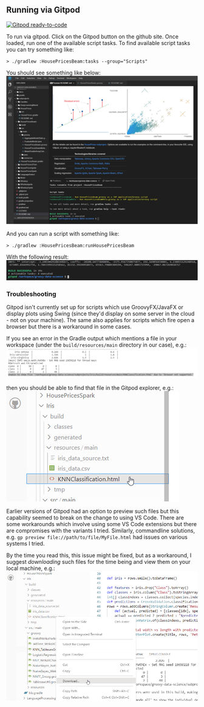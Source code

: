 ## Running via Gitpod

[![Gitpod ready-to-code](https://img.shields.io/badge/Gitpod-ready--to--code-blue?logo=gitpod)](https://gitpod.io/#https://github.com/paulk-asert/groovy-constraint-programming)

To run via gitpod. Click on the Gitpod button on the github site.
Once loaded, run one of the available script tasks. To find
available script tasks you can try something like:

```
> ./gradlew :HousePricesBeam:tasks --group="Scripts"
```

You should see something like below:
![Gitpod tasks](images/Gitpod.png)

And you can run a script with something like:
```
> ./gradlew :HousePricesBeam:runHousePricesBeam
```

With the following result:
![Gitpod result](images/GitpodResult.png)

### Troubleshooting

Gitpod isn't currently set up for scripts which
use GroovyFX/JavaFX or display plots using Swing (since they'd display on
some server in the cloud - not on your machine).
The same also applies for scripts which fire open a browser
but there is a workaround in some cases.

If you see an error in the Gradle output which mentions a file in your workspace (under the `build/resources/main` directory in our case), e.g.:
![Gitpod open browser error](images/GitpodFailedToShowImageGradleError.png)

then you should be able to find that file in the Gitpod explorer, e.g.:
![Gitpod open browser error](images/GitpodFailedToShowImageSavedFile.png)

Earlier versions of Gitpod had an option to preview such files but this
capability seemed to break on the change to using VS Code.
There are some workarounds which involve using some VS Code extensions
but there are compromises with the variants I tried.
Similarly, commandline solutions, e.g. `gp preview file://path/to/file/MyFile.html`
had issues on various systems I tried.

By the time you read this, this issue might be fixed, but
as a workaround, I suggest _downloading_ such files for the time being
and view them on your local machine, e.g.:
![Gitpod open browser error](images/GitpodFailedToShowImageDownload.png)
